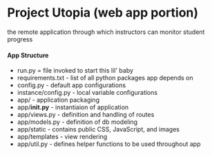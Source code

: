 # Project Utopia (web app portion)

the remote application through which instructors can monitor student progress

#### App Structure
* run.py  = file invoked to start this lil' baby
* requirements.txt - list of all python packages app depends on
* config.py - default app configurations
* instance/config.py - local variable configurations
* app/ - application packaging
* app/__init.py__ - instantiaion of application
* app/views.py - definition and handling of routes
* app/models.py - definition of db modeling
* app/static - contains public CSS, JavaScript, and images
* app/templates - view rendering
* app/util.py - defines helper functions to be used throughout app
